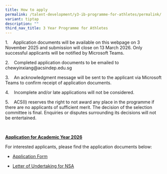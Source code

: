 ```yaml
---
title: How to apply
permalink: /talent-development/y3-ib-programme-for-athletes/permalink/
variant: tiptap
description: ""
third_nav_title: 3 Year Programme for Athletes
---
```

<p>1.&nbsp;&nbsp;&nbsp; Application documents will be available on this webpage
on 3 November 2025 and submission will close on 13 March 2026. Only successful
applicants will be notified by Microsoft Teams.</p>
<p>2.&nbsp;&nbsp;&nbsp; Completed application documents to be emailed to
<a rel="noopener noreferrer nofollow" target="_blank">chewyinxiang@acsindep.edu.sg</a>
</p>
<p>3.&nbsp;&nbsp;&nbsp; An acknowledgment message will be sent to the applicant
via Microsoft Teams to confirm receipt of application documents.</p>
<p>4.&nbsp;&nbsp;&nbsp; Incomplete and/or late applications will not be considered.</p>
<p>5.&nbsp;&nbsp;&nbsp; ACS(I) reserves the right to not award any place
in the programme if there are no applicants of sufficient merit. The decision
of the selection committee is final. Enquiries or disputes surrounding
its decisions will not be entertained.</p>
<p>&nbsp;</p>
<p><strong><u>Application for Academic Year 2026</u></strong>
</p>
<p>For interested applicants, please find the application documents below:</p>
<ul data-tight="true" class="tight">
<li>
<p><a href="/files/Application_Form_for_three_year_IB_Diploma_Programme_for_High_Performing_Student_Athletes.pdf" rel="noopener noreferrer nofollow" target="_blank">Application Form</a>
</p>
</li>
<li>
<p><a href="/files/Letter_of_Undertaking_for_NSA.pdf" rel="noopener noreferrer nofollow" target="_blank">Letter of Undertaking for NSA</a>
</p>
</li>
</ul>
<p>&nbsp;</p>
<p>&nbsp;</p>
